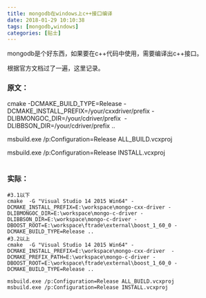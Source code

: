 ```yaml
---
title: mongodb在windows上c++接口编译
date: 2018-01-29 10:10:38
tags: [mongodb,windows]
categories: [贴士]
---
```


mongodb是个好东西，如果要在c++代码中使用，需要编译出c++接口。<!-- more -->

根据官方文档过了一遍，这里记录。

### 原文：

cmake -DCMAKE_BUILD_TYPE=Release
​    -DCMAKE_INSTALL_PREFIX=/your/cxxdriver/prefix
​    -DLIBMONGOC_DIR=/your/cdriver/prefix
​    -DLIBBSON_DIR=/your/cdriver/prefix ..

msbuild.exe /p:Configuration=Release ALL_BUILD.vcxproj

msbuild.exe /p:Configuration=Release INSTALL.vcxproj
​	
​	

### 实际：

```shell
#3.1以下
cmake  -G "Visual Studio 14 2015 Win64" -DCMAKE_INSTALL_PREFIX=E:\workspace\mongo-cxx-driver -DLIBMONGOC_DIR=E:\workspace\mongo-c-driver -DLIBBSON_DIR=E:\workspace\mongo-c-driver -DBOOST_ROOT=E:\workspace\ftrade\external\boost_1_60_0 -DCMAKE_BUILD_TYPE=Release ..
#3.2以上
cmake  -G "Visual Studio 14 2015 Win64" -DCMAKE_INSTALL_PREFIX=E:\workspace\mongo-cxx-driver  -DCMAKE_PREFIX_PATH=E:\workspace\mongo-c-driver -DBOOST_ROOT=E:\workspace\ftrade\external\boost_1_60_0 -DCMAKE_BUILD_TYPE=Release ..

msbuild.exe /p:Configuration=Release ALL_BUILD.vcxproj
msbuild.exe /p:Configuration=Release INSTALL.vcxproj
```

